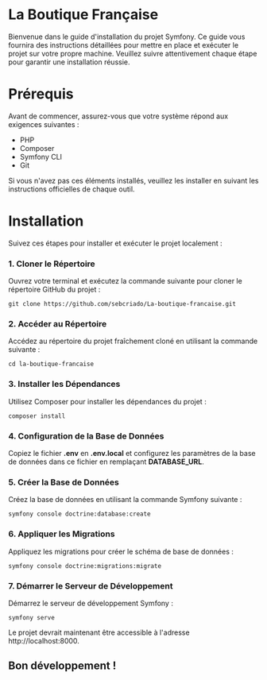 # La Boutique Française 

Bienvenue dans le guide d'installation du projet Symfony. Ce guide vous fournira des instructions détaillées pour mettre en place et exécuter le projet sur votre propre machine. Veuillez suivre attentivement chaque étape pour garantir une installation réussie.

# Prérequis
Avant de commencer, assurez-vous que votre système répond aux exigences suivantes :

- PHP
- Composer
- Symfony CLI
- Git
  
Si vous n'avez pas ces éléments installés, veuillez les installer en suivant les instructions officielles de chaque outil.

# Installation
Suivez ces étapes pour installer et exécuter le projet localement :

### 1. Cloner le Répertoire

Ouvrez votre terminal et exécutez la commande suivante pour cloner le répertoire GitHub du projet :

```git clone https://github.com/sebcriado/La-boutique-francaise.git```

### 2. Accéder au Répertoire

Accédez au répertoire du projet fraîchement cloné en utilisant la commande suivante :

```cd la-boutique-francaise```

### 3. Installer les Dépendances

Utilisez Composer pour installer les dépendances du projet :

```composer install```

### 4. Configuration de la Base de Données

Copiez le fichier **.env** en **.env.local** et configurez les paramètres de la base de données dans ce fichier en remplaçant **DATABASE_URL**.

### 5. Créer la Base de Données

Créez la base de données en utilisant la commande Symfony suivante :

```symfony console doctrine:database:create```

### 6. Appliquer les Migrations

Appliquez les migrations pour créer le schéma de base de données :

```symfony console doctrine:migrations:migrate```

### 7. Démarrer le Serveur de Développement

Démarrez le serveur de développement Symfony :

```symfony serve```

Le projet devrait maintenant être accessible à l'adresse http://localhost:8000.

## Bon développement !
